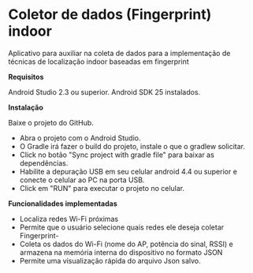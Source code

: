 # Coletor de dados (Fingerprint) indoor

Aplicativo para auxiliar na coleta de dados para a implementação de técnicas de localização indoor baseadas  em fingerprint

**Requisitos**

Android Studio 2.3 ou superior.
Android SDK 25 instalados.

**Instalação**

Baixe o projeto do GitHub. 
- Abra o projeto com o Android Studio. 
- O Gradle irá fazer o build do projeto, instale o que o gradlew solicitar. 
- Click no botão "Sync project with gradle file" para baixar as dependências.
- Habilite a depuração USB em seu celular android 4.4 ou superior e conecte o celular ao PC na porta USB. 
- Click em "RUN" para executar o projeto no celular.

**Funcionalidades implementadas**

- Localiza redes Wi-Fi próximas
- Permite que o usuário selecione quais redes ele deseja coletar Fingerprint- 
- Coleta os dados do Wi-Fi (nome do AP, potência do sinal, RSSI) e armazena na memória interna do dispositivo no formato JSON
- Permite uma visualização rápida do arquivo Json salvo.
